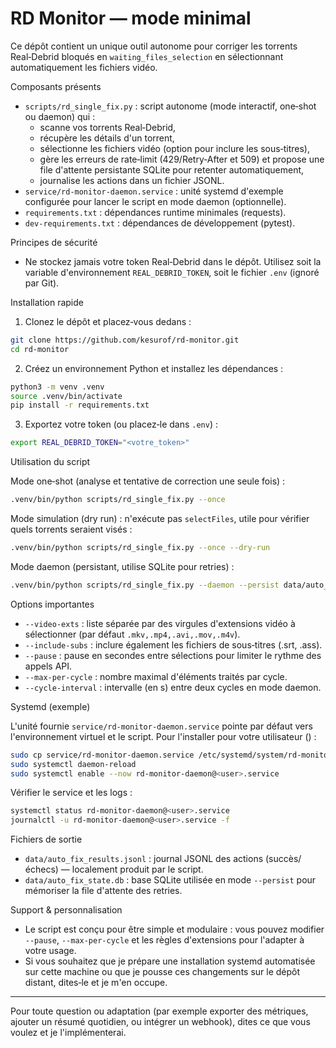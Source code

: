 # RD Monitor — mode minimal

Ce dépôt contient un unique outil autonome pour corriger les torrents Real‑Debrid bloqués en
`waiting_files_selection` en sélectionnant automatiquement les fichiers vidéo.

Composants présents
- `scripts/rd_single_fix.py` : script autonome (mode interactif, one‑shot ou daemon) qui :
	- scanne vos torrents Real‑Debrid,
	- récupère les détails d'un torrent,
	- sélectionne les fichiers vidéo (option pour inclure les sous‑titres),
	- gère les erreurs de rate‑limit (429/Retry‑After et 509) et propose une file d'attente
		persistante SQLite pour retenter automatiquement,
	- journalise les actions dans un fichier JSONL.
- `service/rd-monitor-daemon.service` : unité systemd d'exemple configurée pour lancer le script en mode
	daemon (optionnelle).
- `requirements.txt` : dépendances runtime minimales (requests).
- `dev-requirements.txt` : dépendances de développement (pytest).

Principes de sécurité
- Ne stockez jamais votre token Real‑Debrid dans le dépôt. Utilisez soit la variable d'environnement
	`REAL_DEBRID_TOKEN`, soit le fichier `.env` (ignoré par Git).

Installation rapide
1. Clonez le dépôt et placez‑vous dedans :

```bash
git clone https://github.com/kesurof/rd-monitor.git
cd rd-monitor
```

2. Créez un environnement Python et installez les dépendances :

```bash
python3 -m venv .venv
source .venv/bin/activate
pip install -r requirements.txt
```

3. Exportez votre token (ou placez‑le dans `.env`) :

```bash
export REAL_DEBRID_TOKEN="<votre_token>"
```

Utilisation du script

Mode one‑shot (analyse et tentative de correction une seule fois) :

```bash
.venv/bin/python scripts/rd_single_fix.py --once
```

Mode simulation (dry run) : n'exécute pas `selectFiles`, utile pour vérifier quels torrents seraient visés :

```bash
.venv/bin/python scripts/rd_single_fix.py --once --dry-run
```

Mode daemon (persistant, utilise SQLite pour retries) :

```bash
.venv/bin/python scripts/rd_single_fix.py --daemon --persist data/auto_fix_state.db --results data/auto_fix_results.jsonl
```

Options importantes
- `--video-exts` : liste séparée par des virgules d'extensions vidéo à sélectionner (par défaut `.mkv,.mp4,.avi,.mov,.m4v`).
- `--include-subs` : inclure également les fichiers de sous‑titres (.srt, .ass).
- `--pause` : pause en secondes entre sélections pour limiter le rythme des appels API.
- `--max-per-cycle` : nombre maximal d'éléments traités par cycle.
- `--cycle-interval` : intervalle (en s) entre deux cycles en mode daemon.

Systemd (exemple)

L'unité fournie `service/rd-monitor-daemon.service` pointe par défaut vers l'environnement virtuel
et le script. Pour l'installer pour votre utilisateur (<user>) :

```bash
sudo cp service/rd-monitor-daemon.service /etc/systemd/system/rd-monitor-daemon@<user>.service
sudo systemctl daemon-reload
sudo systemctl enable --now rd-monitor-daemon@<user>.service
```

Vérifier le service et les logs :

```bash
systemctl status rd-monitor-daemon@<user>.service
journalctl -u rd-monitor-daemon@<user>.service -f
```

Fichiers de sortie
- `data/auto_fix_results.jsonl` : journal JSONL des actions (succès/échecs) — localement produit par le script.
- `data/auto_fix_state.db` : base SQLite utilisée en mode `--persist` pour mémoriser la file d'attente des retries.

Support & personnalisation
- Le script est conçu pour être simple et modulaire : vous pouvez modifier `--pause`, `--max-per-cycle` et
	les règles d'extensions pour l'adapter à votre usage.
- Si vous souhaitez que je prépare une installation systemd automatisée sur cette machine ou que je pousse
	ces changements sur le dépôt distant, dites‑le et je m'en occupe.

---
Pour toute question ou adaptation (par exemple exporter des métriques, ajouter un résumé quotidien,
ou intégrer un webhook), dites ce que vous voulez et je l'implémenterai.
